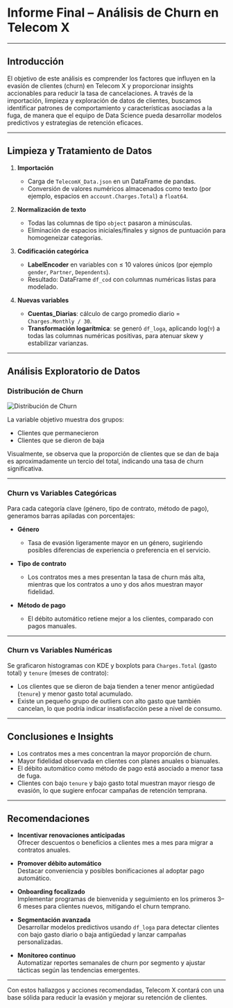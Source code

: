 # Informe Final – Análisis de Churn en Telecom X

---

## Introducción

El objetivo de este análisis es comprender los factores que influyen en la evasión de clientes (churn) en Telecom X y proporcionar insights accionables para reducir la tasa de cancelaciones. A través de la importación, limpieza y exploración de datos de clientes, buscamos identificar patrones de comportamiento y características asociadas a la fuga, de manera que el equipo de Data Science pueda desarrollar modelos predictivos y estrategias de retención eficaces.

---

## Limpieza y Tratamiento de Datos

1. **Importación**  
   - Carga de `TelecomX_Data.json` en un DataFrame de pandas.  
   - Conversión de valores numéricos almacenados como texto (por ejemplo, espacios en `account.Charges.Total`) a `float64`.

2. **Normalización de texto**  
   - Todas las columnas de tipo `object` pasaron a minúsculas.  
   - Eliminación de espacios iniciales/finales y signos de puntuación para homogeneizar categorías.

3. **Codificación categórica**  
   - **LabelEncoder** en variables con ≤ 10 valores únicos (por ejemplo `gender`, `Partner`, `Dependents`).  
   - Resultado: DataFrame `df_cod` con columnas numéricas listas para modelado.

4. **Nuevas variables**  
   - **Cuentas_Diarias**: cálculo de cargo promedio diario = `Charges.Monthly / 30`.  
   - **Transformación logarítmica**: se generó `df_loga`, aplicando log(▿) a todas las columnas numéricas positivas, para atenuar skew y estabilizar varianzas.

---

## Análisis Exploratorio de Datos

### Distribución de Churn

![Distribución de Churn](attachment:churn_distribution.png)

La variable objetivo muestra dos grupos:  
- Clientes que permanecieron  
- Clientes que se dieron de baja  

Visualmente, se observa que la proporción de clientes que se dan de baja es aproximadamente un tercio del total, indicando una tasa de churn significativa.

---

### Churn vs Variables Categóricas

Para cada categoría clave (género, tipo de contrato, método de pago), generamos barras apiladas con porcentajes:

- **Género**  
  - Tasa de evasión ligeramente mayor en un género, sugiriendo posibles diferencias de experiencia o preferencia en el servicio.

- **Tipo de contrato**  
  - Los contratos mes a mes presentan la tasa de churn más alta, mientras que los contratos a uno y dos años muestran mayor fidelidad.

- **Método de pago**  
  - El débito automático retiene mejor a los clientes, comparado con pagos manuales.

---

### Churn vs Variables Numéricas

Se graficaron histogramas con KDE y boxplots para `Charges.Total` (gasto total) y `tenure` (meses de contrato):

- Los clientes que se dieron de baja tienden a tener menor antigüedad (`tenure`) y menor gasto total acumulado.
- Existe un pequeño grupo de outliers con alto gasto que también cancelan, lo que podría indicar insatisfacción pese a nivel de consumo.

---

## Conclusiones e Insights

- Los contratos mes a mes concentran la mayor proporción de churn.  
- Mayor fidelidad observada en clientes con planes anuales o bianuales.  
- El débito automático como método de pago está asociado a menor tasa de fuga.  
- Clientes con bajo `tenure` y bajo gasto total muestran mayor riesgo de evasión, lo que sugiere enfocar campañas de retención temprana.

---

## Recomendaciones

- **Incentivar renovaciones anticipadas**  
  Ofrecer descuentos o beneficios a clientes mes a mes para migrar a contratos anuales.

- **Promover débito automático**  
  Destacar conveniencia y posibles bonificaciones al adoptar pago automático.

- **Onboarding focalizado**  
  Implementar programas de bienvenida y seguimiento en los primeros 3–6 meses para clientes nuevos, mitigando el churn temprano.

- **Segmentación avanzada**  
  Desarrollar modelos predictivos usando `df_loga` para detectar clientes con bajo gasto diario o baja antigüedad y lanzar campañas personalizadas.

- **Monitoreo continuo**  
  Automatizar reportes semanales de churn por segmento y ajustar tácticas según las tendencias emergentes.

---

Con estos hallazgos y acciones recomendadas, Telecom X contará con una base sólida para reducir la evasión y mejorar su retención de clientes.  